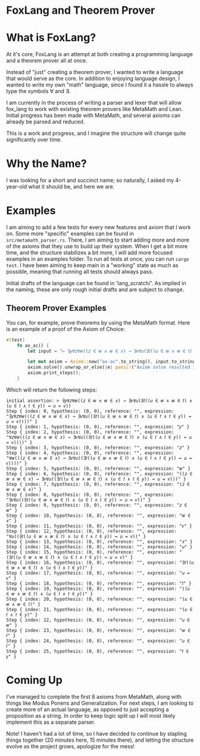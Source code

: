 # FoxLang and Theorem Prover

# What is FoxLang?

At it's core, FoxLang is an attempt at both creating a programming language and a theorem prover all at once.

Instead of "just" creating a theorem prover, I wanted to write a language that would serve as the core. In addition to
enjoying language design, I wanted to write my own "math" language, since I found it a hassle to always type the symbols ∀ and ∃.

I am currently in the process of writing a parser and lexer that will allow fox_lang to work with existing theorem provers
like MetaMath and Lean. Initial progress has been made with MetaMath, and several axioms can already be parsed and reduced.

This is a work and progress, and I imagine the structure will change quite significantly over time.

# Why the Name?

I was looking for a short and succinct name; so naturally, I asked my 4-year-old what it should be, and here we are.

# Examples

I am aiming to add a few tests for every new features and axiom that I work on. Some more "specific" examples can be found
in `src/metamath_parser.rs`. There, I am aiming to start adding more and more of the axioms that they use to build up
their system. When I get a bit more time, and the structure stabilizes a bit more, I will add more focused examples in 
an examples folder. To run all tests at once, you can run `cargo test`. I have been aiming to keep main in a "working" state
as much as possible, meaning that running all tests should always pass.

Initial drafts of the language can be found in 'lang_scratch/'. As implied in the naming, these are only rough initial drafts
and are subject to change.

## Theorem Prover Examples

You can, for example, prove theorems by using the MetaMath format. Here is an example of a proof of the Axiom of Choice:

```rust
#[test]
    fn ax_ac() {
        let input = "⊢ ∃𝑦∀𝑧∀𝑤((𝑧 ∈ 𝑤 ∧ 𝑤 ∈ 𝑥) → ∃𝑣∀𝑢(∃𝑡((𝑢 ∈ 𝑤 ∧ 𝑤 ∈ 𝑡) ∧ (𝑢 ∈ 𝑡 ∧ 𝑡 ∈ 𝑦)) ↔ 𝑢 = 𝑣))";

        let mut axiom = Axiom::new("ax-ac".to_string(), input.to_string());
        axiom.solve().unwrap_or_else(|e| panic!("Axiom solve resulted in an error: {:?}", e));
        axiom.print_steps();
    }
```

Which will return the following steps:

```
initial assertion: ⊢ ∃𝑦∀𝑧∀𝑤((𝑧 ∈ 𝑤 ∧ 𝑤 ∈ 𝑥) → ∃𝑣∀𝑢(∃𝑡((𝑢 ∈ 𝑤 ∧ 𝑤 ∈ 𝑡) ∧ (𝑢 ∈ 𝑡 ∧ 𝑡 ∈ 𝑦)) ↔ 𝑢 = 𝑣))
Step { index: 0, hypothesis: (0, 0), reference: "", expression: "∃𝑦∀𝑧∀𝑤(((𝑧 ∈ 𝑤 ∧ 𝑤 ∈ 𝑥) → ∃𝑣∀𝑢((∃𝑡((𝑢 ∈ 𝑤 ∧ 𝑤 ∈ 𝑡) ∧ (𝑢 ∈ 𝑡 ∧ 𝑡 ∈ 𝑦)) ↔ 𝑢 = 𝑣))))" }
Step { index: 1, hypothesis: (0, 0), reference: "", expression: "𝑦" }
Step { index: 2, hypothesis: (0, 0), reference: "", expression: "∀𝑧∀𝑤(((𝑧 ∈ 𝑤 ∧ 𝑤 ∈ 𝑥) → ∃𝑣∀𝑢((∃𝑡((𝑢 ∈ 𝑤 ∧ 𝑤 ∈ 𝑡) ∧ (𝑢 ∈ 𝑡 ∧ 𝑡 ∈ 𝑦)) ↔ 𝑢 = 𝑣))))" }
Step { index: 3, hypothesis: (0, 0), reference: "", expression: "𝑧" }
Step { index: 4, hypothesis: (0, 0), reference: "", expression: "∀𝑤(((𝑧 ∈ 𝑤 ∧ 𝑤 ∈ 𝑥) → ∃𝑣∀𝑢((∃𝑡((𝑢 ∈ 𝑤 ∧ 𝑤 ∈ 𝑡) ∧ (𝑢 ∈ 𝑡 ∧ 𝑡 ∈ 𝑦)) ↔ 𝑢 = 𝑣))))" }
Step { index: 5, hypothesis: (0, 0), reference: "", expression: "𝑤" }
Step { index: 6, hypothesis: (0, 0), reference: "", expression: "((𝑧 ∈ 𝑤 ∧ 𝑤 ∈ 𝑥) → ∃𝑣∀𝑢((∃𝑡((𝑢 ∈ 𝑤 ∧ 𝑤 ∈ 𝑡) ∧ (𝑢 ∈ 𝑡 ∧ 𝑡 ∈ 𝑦)) ↔ 𝑢 = 𝑣)))" }
Step { index: 7, hypothesis: (0, 0), reference: "", expression: "(𝑧 ∈ 𝑤 ∧ 𝑤 ∈ 𝑥)" }
Step { index: 8, hypothesis: (0, 0), reference: "", expression: "∃𝑣∀𝑢((∃𝑡((𝑢 ∈ 𝑤 ∧ 𝑤 ∈ 𝑡) ∧ (𝑢 ∈ 𝑡 ∧ 𝑡 ∈ 𝑦)) ↔ 𝑢 = 𝑣))" }
Step { index: 9, hypothesis: (0, 0), reference: "", expression: "𝑧 ∈ 𝑤" }
Step { index: 10, hypothesis: (0, 0), reference: "", expression: "𝑤 ∈ 𝑥" }
Step { index: 11, hypothesis: (0, 0), reference: "", expression: "𝑣" }
Step { index: 12, hypothesis: (0, 0), reference: "", expression: "∀𝑢((∃𝑡((𝑢 ∈ 𝑤 ∧ 𝑤 ∈ 𝑡) ∧ (𝑢 ∈ 𝑡 ∧ 𝑡 ∈ 𝑦)) ↔ 𝑢 = 𝑣))" }
Step { index: 13, hypothesis: (0, 0), reference: "", expression: "𝑥" }
Step { index: 14, hypothesis: (0, 0), reference: "", expression: "𝑢" }
Step { index: 15, hypothesis: (0, 0), reference: "", expression: "(∃𝑡((𝑢 ∈ 𝑤 ∧ 𝑤 ∈ 𝑡) ∧ (𝑢 ∈ 𝑡 ∧ 𝑡 ∈ 𝑦)) ↔ 𝑢 = 𝑣)" }
Step { index: 16, hypothesis: (0, 0), reference: "", expression: "∃𝑡((𝑢 ∈ 𝑤 ∧ 𝑤 ∈ 𝑡) ∧ (𝑢 ∈ 𝑡 ∧ 𝑡 ∈ 𝑦))" }
Step { index: 17, hypothesis: (0, 0), reference: "", expression: "𝑢 = 𝑣" }
Step { index: 18, hypothesis: (0, 0), reference: "", expression: "𝑡" }
Step { index: 19, hypothesis: (0, 0), reference: "", expression: "((𝑢 ∈ 𝑤 ∧ 𝑤 ∈ 𝑡) ∧ (𝑢 ∈ 𝑡 ∧ 𝑡 ∈ 𝑦))" }
Step { index: 20, hypothesis: (0, 0), reference: "", expression: "(𝑢 ∈ 𝑤 ∧ 𝑤 ∈ 𝑡)" }
Step { index: 21, hypothesis: (0, 0), reference: "", expression: "(𝑢 ∈ 𝑡 ∧ 𝑡 ∈ 𝑦)" }
Step { index: 22, hypothesis: (0, 0), reference: "", expression: "𝑢 ∈ 𝑤" }
Step { index: 23, hypothesis: (0, 0), reference: "", expression: "𝑤 ∈ 𝑡" }
Step { index: 24, hypothesis: (0, 0), reference: "", expression: "𝑢 ∈ 𝑡" }
Step { index: 25, hypothesis: (0, 0), reference: "", expression: "𝑡 ∈ 𝑦" }
```


# Coming Up

I've managed to complete the first 8 axioms from MetaMath, along with things like Modus Ponens and Generalization. 
For next steps, I am looking to create more of an actual language, as opposed to just accepting a proposition as a string. 
In order to keep logic split up I will most likely implement this as a separate parser.

Note! I haven't had a lot of time, so I have decided to continue by stapling things together (20 minutes here, 15 minutes there), and letting the structure 
evolve as the project grows, apologize for the mess!
